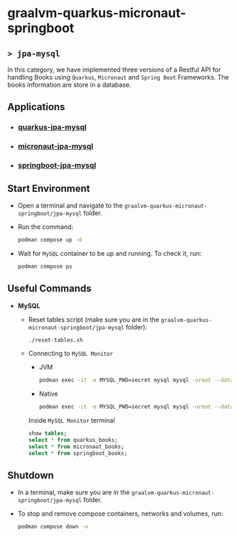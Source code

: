 # graalvm-quarkus-micronaut-springboot
## `> jpa-mysql`

In this category, we have implemented three versions of a Restful API for handling Books using `Quarkus`, `Micronaut` and `Spring Boot` Frameworks. The books information are store in a database.

## Applications

- ### [quarkus-jpa-mysql](https://github.com/ivangfr/graalvm-quarkus-micronaut-springboot/tree/master/jpa-mysql/quarkus-jpa-mysql#graalvm-quarkus-micronaut-springboot)
- ### [micronaut-jpa-mysql](https://github.com/ivangfr/graalvm-quarkus-micronaut-springboot/tree/master/jpa-mysql/micronaut-jpa-mysql#graalvm-quarkus-micronaut-springboot)
- ### [springboot-jpa-mysql](https://github.com/ivangfr/graalvm-quarkus-micronaut-springboot/tree/master/jpa-mysql/springboot-jpa-mysql#graalvm-quarkus-micronaut-springboot)

## Start Environment

- Open a terminal and navigate to the `graalvm-quarkus-micronaut-springboot/jpa-mysql` folder.

- Run the command:
  ```bash
  podman compose up -d
  ```

- Wait for `MySQL` container to be up and running. To check it, run:
  ```bash
  podman compose ps
  ```

## Useful Commands

- **MySQL**

  - Reset tables script (make sure you are in the `graalvm-quarkus-micronaut-springboot/jpa-mysql` folder):
    ```bash
    ./reset-tables.sh
    ```

  - Connecting to `MySQL Monitor`
    - JVM
      ```bash
      podman exec -it -e MYSQL_PWD=secret mysql mysql -uroot --database bookdb_jvm
      ```
    - Native
      ```bash
      podman exec -it -e MYSQL_PWD=secret mysql mysql -uroot --database bookdb_native
      ```

    Inside `MySQL Monitor` terminal
    ```sql
    show tables;
    select * from quarkus_books;
    select * from micronaut_books;
    select * from springboot_books;
    ```

## Shutdown

- In a terminal, make sure you are in the `graalvm-quarkus-micronaut-springboot/jpa-mysql` folder.

- To stop and remove compose containers, networks and volumes, run:
  ```bash
  podman compose down -v
  ```
